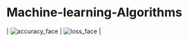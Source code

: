 # Machine-learning-Algorithms

| ![accuracy_face](https://user-images.githubusercontent.com/22933921/55146802-41467d80-516b-11e9-9f7b-b3e57659662c.png)  |  ![loss_face](https://user-images.githubusercontent.com/22933921/55146902-6cc96800-516b-11e9-915d-a036981e564a.png) |

